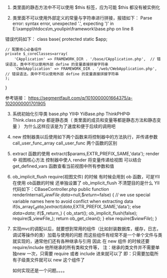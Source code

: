 1. 类里面的静态方法中不可以使用 $this 标签，应为可能 $this 都没有被实例化


2. 类里面不可以使用外部定义的常量与字符串进行拼接，报错如下：
Parse error: syntax error, unexpected '.', expecting ')' in E:\xampp\htdocs\m_youlipin\framework\base.php on line 8

错误代码如下：
class base{
    protected static $app;

    // 配置核心必备组件
    private $_coreClasses=array(
        'CApplication' => FRAMEWORK_DIR . '/base/CApplication.php',  // 错误语法，类中不可以使用外部 define 的变量直接拼接字符串
        'CWebApplication' => FRAMEWORK_DIR . '/web/CWebApplication.php', // 错误语法，类中不可以使用外部 define 的变量直接拼接字符串
    );

}

参考链接：
https://segmentfault.com/q/1010000001664375/a-1020000001701905




3. 系统初始化引导类
   base.php
   YII中 YiiBase.php
   ThinkPHP中 Think.class.php
   都是静态类（ 类里面的成员和变量等都是静态方法和静态变量 ）
   为什么这样应该是为了速度和便于后续的调用吧


4. new 控制器类以后使用如下两个函数来将控制器中的方法执行，并传递参数
   call_user_func_array
   call_user_func
   两个函数的区别



5. extract 函数的使用
   extract($params,EXTR_PREFIX_SAME,'data');
   render 中 视图核心方法
   控制器中使人 render 将变量传递给视图
   可以结合 get_defined_vars 函数查看当前视图中所有参数和值


6. ob_implicit_flush
   require(视图文件) 的时候 有时候会用到 ob 函数，可是YII 在使用 ob函数的时候 还单独设置了 ob_implicit_flush 不清楚目的是什么
   YII 代码如下：CBaseController.php
    public function renderInternal($_viewFile_,$_data_=null,$_return_=false)
    {
        // we use special variable names here to avoid conflict when extracting data
        if(is_array($_data_))
            extract($_data_,EXTR_PREFIX_SAME,'data');
        else
            $data=$_data_;
        if($_return_)
        {
            ob_start();
            ob_implicit_flush(false);
            require($_viewFile_);
            return ob_get_clean();
        }
        else
            require($_viewFile_);
    }   


7. 实现mvc的调配以后，就要想到常用的组件（比如封装数据库，缓存，日志，调试等操作的类）加载与使用的问题
   而这些组件有经常不是一个单个文件与类就实现的，通常他们还有各种继承与引用
   因此 在 new 组件 的时候还要 require/include 他所继承的所有类和文件等，
   注：继承的类文件并不需要单独new 一次，只需要 require 或者 include 进来就可以了
   即：只需要加载所有子级类文件就可以 new 这个组件了

   如何实现还是一个问题。。。。









